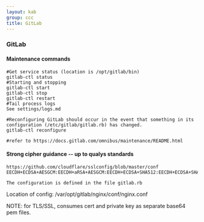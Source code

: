 ```yaml
---
layout: kab
group: ccc
title: GitLab
---
```


### GitLab

#### Maintenance commands
```
#Get service status (location is /opt/gitlab/bin)
gitlab-ctl status
#Starting and stopping
gitlab-ctl start
gitlab-ctl stop
gitlab-ctl restart
#Tail process logs
See settings/logs.md

#Reconfiguring GitLab should occur in the event that something in its configuration (/etc/gitlab/gitlab.rb) has changed.
gitlab-ctl reconfigure

#refer to https://docs.gitlab.com/omnibus/maintenance/README.html
```

#### Strong cipher guidance -- up to qualys standards
```
https://github.com/cloudflare/sslconfig/blob/master/conf
EECDH+ECDSA+AESGCM:EECDH+aRSA+AESGCM:EECDH+ECDSA+SHA512:EECDH+ECDSA+SHA384:EECDH+ECDSA+SHA256:ECDH+AESGCM:ECDH+AES256:DH+AESGCM:DH+AES256:RSA+AESGCM:!aNULL:!eNULL:!LOW:!RC4:!3DES:!MD5:!EXP:!PSK:!SRP:!DSS

The configuration is defined in the file gitlab.rb
```

Location of config: /var/opt/gitlab/nginx/conf/nginx.conf

NOTE: for TLS/SSL, consumes cert and private key as separate base64 pem files.



<br/>
<br/>

